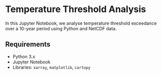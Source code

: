 # Temperature Threshold Analysis

In this Jupyter Notebook, we analyse temperature threshold exceedance over a 10-year period using Python and NetCDF data.

## Requirements
- Python 3.x
- Jupyter Notebook
- Libraries: `xarray`, `matplotlib`, `cartopy`


